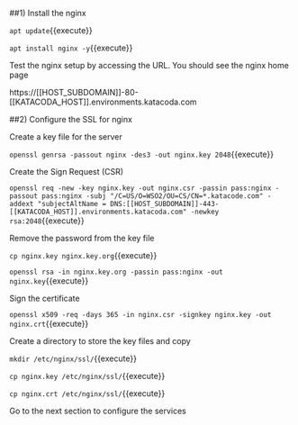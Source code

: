 ##1) Install the nginx

`apt update`{{execute}}

`apt install nginx -y`{{execute}}


Test the nginx setup by accessing the URL. You should see the nginx home page

https://[[HOST_SUBDOMAIN]]-80-[[KATACODA_HOST]].environments.katacoda.com

##2) Configure the SSL for nginx

Create a key file for the server

`openssl genrsa -passout nginx -des3 -out nginx.key 2048`{{execute}}

Create the Sign Request (CSR)

`openssl req -new -key nginx.key -out nginx.csr -passin pass:nginx -passout pass:nginx -subj "/C=US/O=WSO2/OU=CS/CN=*.katacode.com" -addext "subjectAltName = DNS:[[HOST_SUBDOMAIN]]-443-[[KATACODA_HOST]].environments.katacoda.com" -newkey rsa:2048`{{execute}}

Remove the password from the key file

`cp nginx.key nginx.key.org`{{execute}}

`openssl rsa -in nginx.key.org -passin pass:nginx -out nginx.key`{{execute}}

Sign the certificate

`openssl x509 -req -days 365 -in nginx.csr -signkey nginx.key -out nginx.crt`{{execute}}

Create a directory to store the key files and copy

`mkdir /etc/nginx/ssl/`{{execute}}

`cp nginx.key /etc/nginx/ssl/`{{execute}}

`cp nginx.crt /etc/nginx/ssl/`{{execute}}


Go to the next section to configure the services
